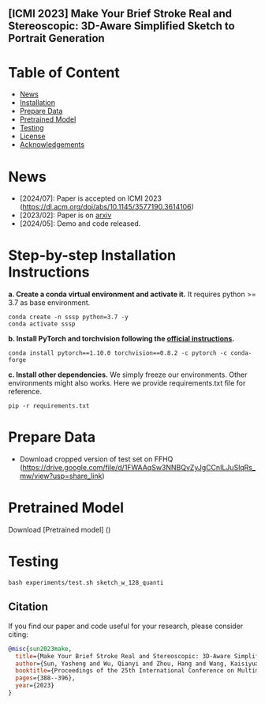 ## [ICMI 2023] Make Your Brief Stroke Real and Stereoscopic: 3D-Aware Simplified Sketch to Portrait Generation


# Table of Content
- [News](#news)
- [Installation](#step-by-step-installation-instructions)
- [Prepare Data](#prepare-data)
- [Pretrained Model](#pretrained-model)
- [Testing](#testing)
- [License](#license)
- [Acknowledgements](#acknowledgements)


# News
- [2024/07]: Paper is accepted on ICMI 2023 (https://dl.acm.org/doi/abs/10.1145/3577190.3614106)
- [2023/02]: Paper is on [arxiv](https://arxiv.org/abs/2302.06857)
- [2024/05]: Demo and code released.


# Step-by-step Installation Instructions

**a. Create a conda virtual environment and activate it.**
It requires python >= 3.7 as base environment.
```shell
conda create -n sssp python=3.7 -y
conda activate sssp
```

**b. Install PyTorch and torchvision following the [official instructions](https://pytorch.org/).**
```shell
conda install pytorch==1.10.0 torchvision==0.8.2 -c pytorch -c conda-forge
```

**c. Install other dependencies.**
We simply freeze our environments. Other environments might also works. Here we provide requirements.txt file for reference.
```shell
pip -r requirements.txt
```


# Prepare Data
- Download cropped version of test set on FFHQ (https://drive.google.com/file/d/1FWAAqSw3NNBQvZyJgCCnILJuSlqRs_mw/view?usp=share_link)


# Pretrained Model
Download [Pretrained model] ()


# Testing
```
bash experiments/test.sh sketch_w_128_quanti
```


## Citation
If you find our paper and code useful for your research, please consider citing:
```bibtex
@misc{sun2023make,
  title={Make Your Brief Stroke Real and Stereoscopic: 3D-Aware Simplified Sketch to Portrait Generation},
  author={Sun, Yasheng and Wu, Qianyi and Zhou, Hang and Wang, Kaisiyuan and Hu, Tianshu and Liao, Chen-Chieh and Miyafuji, Shio and Liu, Ziwei and Koike, Hideki},
  booktitle={Proceedings of the 25th International Conference on Multimodal Interaction},
  pages={388--396},
  year={2023}
}
```